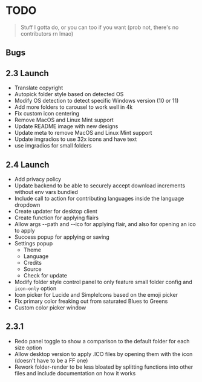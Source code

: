 # TODO

> Stuff I gotta do, or you can too if you want (prob not, there's no contributors rn lmao)

## Bugs

## 2.3 Launch

- Translate copyright
- Autopick folder style based on detected OS
- Modify OS detection to detect specific Windows version (10 or 11)
- Add more folders to carousel to work well in 4k
- Fix custom icon centering
- Remove MacOS and Linux Mint support
- Update README image with new designs
- Update meta to remove MacOS and Linux Mint support
- Update imgradios to use 32x icons and have text
- use imgradios for small folders

## 2.4 Launch

- Add privacy policy
- Update backend to be able to securely accept download increments without env vars bundled
- Include call to action for contributing languages inside the language dropdown
- Create updater for desktop client
- Create function for applying flairs
- Allow args --path and --ico for applying flair, and also for opening an ico to apply
- Success popup for applying or saving
- Settings popup
  - Theme
  - Language
  - Credits
  - Source
  - Check for update
- Modify folder style control panel to only feature small folder config and `icon-only` option
- Icon picker for Lucide and SimpleIcons based on the emoji picker
- Fix primary color freaking out from saturated Blues to Greens
- Custom color picker window

## 2.3.1

- Redo panel toggle to show a comparison to the default folder for each size option
- Allow desktop version to apply .ICO files by opening them with the icon (doesn't have to be a FF one)
- Rework folder-render to be less bloated by splitting functions into other files and include documentation on how it works

